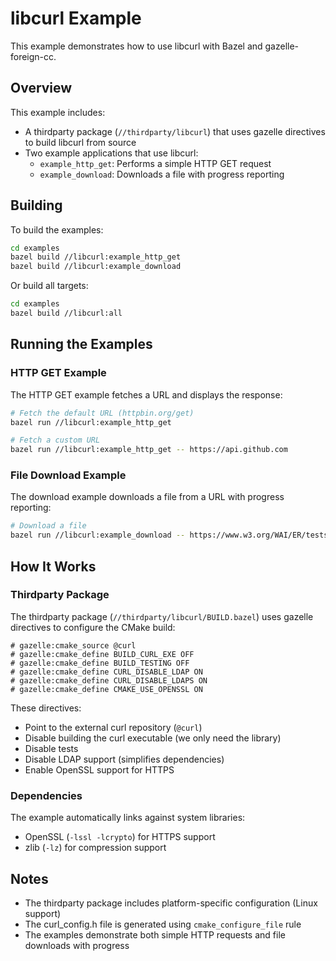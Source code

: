 # libcurl Example

This example demonstrates how to use libcurl with Bazel and gazelle-foreign-cc.

## Overview

This example includes:
- A thirdparty package (`//thirdparty/libcurl`) that uses gazelle directives to build libcurl from source
- Two example applications that use libcurl:
  - `example_http_get`: Performs a simple HTTP GET request
  - `example_download`: Downloads a file with progress reporting

## Building

To build the examples:

```bash
cd examples
bazel build //libcurl:example_http_get
bazel build //libcurl:example_download
```

Or build all targets:

```bash
cd examples
bazel build //libcurl:all
```

## Running the Examples

### HTTP GET Example

The HTTP GET example fetches a URL and displays the response:

```bash
# Fetch the default URL (httpbin.org/get)
bazel run //libcurl:example_http_get

# Fetch a custom URL
bazel run //libcurl:example_http_get -- https://api.github.com
```

### File Download Example

The download example downloads a file from a URL with progress reporting:

```bash
# Download a file
bazel run //libcurl:example_download -- https://www.w3.org/WAI/ER/tests/xhtml/testfiles/resources/pdf/dummy.pdf output.pdf
```

## How It Works

### Thirdparty Package

The thirdparty package (`//thirdparty/libcurl/BUILD.bazel`) uses gazelle directives to configure the CMake build:

```starlark
# gazelle:cmake_source @curl
# gazelle:cmake_define BUILD_CURL_EXE OFF
# gazelle:cmake_define BUILD_TESTING OFF
# gazelle:cmake_define CURL_DISABLE_LDAP ON
# gazelle:cmake_define CURL_DISABLE_LDAPS ON
# gazelle:cmake_define CMAKE_USE_OPENSSL ON
```

These directives:
- Point to the external curl repository (`@curl`)
- Disable building the curl executable (we only need the library)
- Disable tests
- Disable LDAP support (simplifies dependencies)
- Enable OpenSSL support for HTTPS

### Dependencies

The example automatically links against system libraries:
- OpenSSL (`-lssl -lcrypto`) for HTTPS support
- zlib (`-lz`) for compression support

## Notes

- The thirdparty package includes platform-specific configuration (Linux support)
- The curl_config.h file is generated using `cmake_configure_file` rule
- The examples demonstrate both simple HTTP requests and file downloads with progress